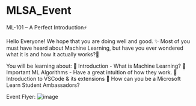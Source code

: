 # MLSA_Event
ML-101  – A Perfect Introduction⚡

Hello Everyone!
We hope that you are doing well and good. ✨
Most of you must have heard about Machine Learning, but have you ever wondered what it is and how it actually works?🤔
 
You will be learning about:
📌 Introduction - What is Machine Learning?
📌 Important ML Algorithms - Have a great intuition of how they work.
📌 Introduction to VSCode & its extensions
📌 How can you be a Microsoft Learn Student Ambassadors?

Event Flyer:
![image](https://user-images.githubusercontent.com/71223047/181937234-01142280-a17a-4262-9278-40803e30f91e.png)

